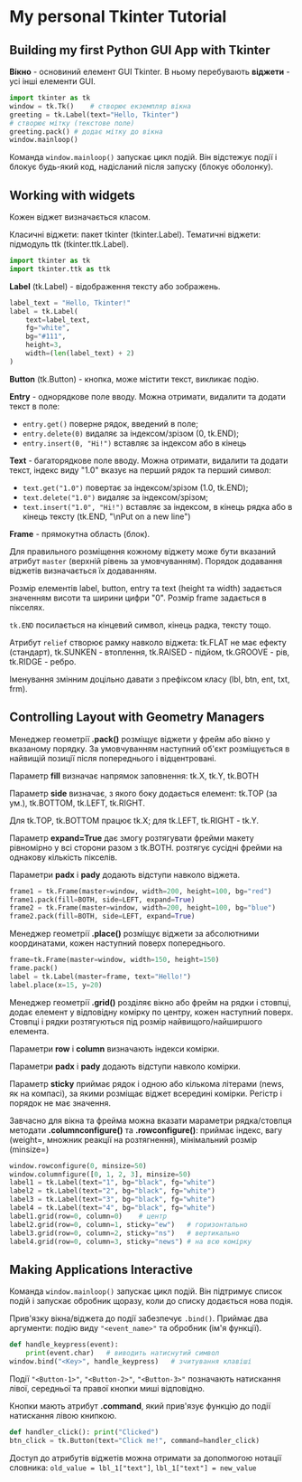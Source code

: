 # My personal Tkinter Tutorial

## Building my first Python GUI App with Tkinter

**Вікно** - основиний елемент GUI Tkinter. В ньому перебувають **віджети** - усі інші елементи GUI.

```py
import tkinter as tk
window = tk.Tk()    # створює екземпляр вікна
greeting = tk.Label(text="Hello, Tkinter")
# створює мітку (текстове поле)
greeting.pack() # додає мітку до вікна
window.mainloop()
```

Команда `window.mainloop()` запускає цикл подій. Він відстежує події і блокує будь-який код, надісланий після запуску (блокує оболонку).

## Working with widgets

Кожен віджет визначається класом.

Класичні віджети: пакет tkinter (tkinter.Label). Тематичні віджети: підмодуль ttk (tkinter.ttk.Label).

```py
import tkinter as tk
import tkinter.ttk as ttk
```

**Label** (tk.Label) - відображення тексту або зображень.

```py
label_text = "Hello, Tkinter!"
label = tk.Label(
    text=label_text,
    fg="white",
    bg="#111",
    height=3,
    width=(len(label_text) + 2)
)
```

**Button** (tk.Button) - кнопка, може містити текст, викликає подію.

**Entry** - однорядкове поле вводу. Можна отримати, видалити та додати текст в поле:
- `entry.get()` поверне рядок, введений в поле;
- `entry.delete(0)` видаляє за індексом/зрізом (0, tk.END);
- `entry.insert(0, "Hi!")` вставляє за індексом або в кінець

**Text** - багаторядкове поле вводу. Можна отримати, видалити та додати текст, індекс виду "1.0" вказує на перший рядок та перший символ:
- `text.get("1.0")` повертає за індексом/зрізом (1.0, tk.END);
- `text.delete("1.0")` видаляє за індексом/зрізом;
- `text.insert("1.0", "Hi!")` вставляє за індексом, в кінець рядка або в кінець тексту (tk.END, "\nPut on a new line")

**Frame** - прямокутна область (блок).

Для правильного розміщення кожному віджету може бути вказаний атрибут `master` (верхній рівень за умовчуванням). Порядок додавання віджетів визначається їх додаванням.

Розмір елементів label, button, entry та text (height та width) задається значенням висоти та ширини цифри "0". Розмір frame задається в пікселях.

`tk.END` посилається на кінцевий символ, кінець радка, тексту тощо.

Атрибут `relief` створює рамку навколо віджета: tk.FLAT не має ефекту (стандарт), tk.SUNKEN - втоплення, tk.RAISED - підйом, tk.GROOVE - рів, tk.RIDGE - ребро.

Іменування змінним доцільно давати з префіксом класу (lbl, btn, ent, txt, frm).

## Controlling Layout with Geometry Managers

Менеджер геометрії **.pack()** розміщує віджети у фрейм або вікно у вказаному порядку. За умовчуванням наступний об'єкт розміщується в найвищій позиції після попереднього і відцентровані.

Параметр **fill** визначає напрямок заповнення: tk.X, tk.Y, tk.BOTH

Параметр **side** визначає, з якого боку додається елемент: tk.TOP (за ум.), tk.BOTTOM, tk.LEFT, tk.RIGHT.

Для tk.TOP, tk.BOTTOM працює tk.X; для tk.LEFT, tk.RIGHT - tk.Y.

Параметр **expand=True** дає змогу розтягувати фрейми макету рівномірно у всі сторони разом з tk.BOTH. розтягує сусідні фрейми на однакову кількість пікселів.

Параметри **padx** і **pady** додають відступи навколо віджета.

```py
frame1 = tk.Frame(master=window, width=200, height=100, bg="red")
frame1.pack(fill=BOTH, side=LEFT, expand=True)
frame2 = tk.Frame(master=window, width=200, height=100, bg="blue")
frame2.pack(fill=BOTH, side=LEFT, expand=True)
```

Менеджер геометрії **.place()** розміщує віджети за абсолютними координатами, кожен наступний поверх попереднього.

```py
frame=tk.Frame(master=window, width=150, height=150)
frame.pack()
label = tk.Label(master=frame, text="Hello!")
label.place(x=15, y=20)
```

Менеджер геометрії **.grid()** розділяє вікно або фрейм на рядки і стовпці, додає елемент у відповідну комірку по центру, кожен наступний поверх. Стовпці і рядки розтягуються під розмір найвищого/найширшого елемента.

Параметри **row** і **column** визначають індекси комірки.

Параметри **padx** і **pady** додають відступи навколо комірки.

Параметр **sticky** приймає рядок і одною або кількома літерами (news, як на компасі), за якими розміщає віджет всередині комірки. Регістр і порядок не має значення.

Завчасно для вікна та фрейма можна вказати мараметри рядка/стовпця методати **.columnconfigure()** та **.rowconfigure()**: приймає індекс, вагу (weight=, множник реакції на розтягнення), мінімальний розмір (minsize=)

```py
window.rowconfigure(0, minsize=50)
window.columnfigure([0, 1, 2, 3], minsize=50)
label1 = tk.Label(text="1", bg="black", fg="white")
label2 = tk.Label(text="2", bg="black", fg="white")
label3 = tk.Label(text="3", bg="black", fg="white")
label4 = tk.Label(text="4", bg="black", fg="white")
label1.grid(row=0, column=0)    # центр
label2.grid(row=0, column=1, sticky="ew")   # горизонтально
label3.grid(row=0, column=2, sticky="ns")   # вертикально
label4.grid(row=0, column=3, sticky="news") # на всю комірку
```

## Making Applications Interactive

Команда `window.mainloop()` запускає цикл подій. Він підтримує список подій і запускає обробник щоразу, коли до списку додається нова подія.

Прив'язку вікна/віджета до події забезпечує `.bind()`. Приймає два аргументи: подію виду `"<event_name>"` та обробник (ім'я функції).

```py
def handle_keypress(event):
    print(event.char)   # виводить натиснутий символ
window.bind("<Key>", handle_keypress)   # зчитування клавіші
```

Події `"<Button-1>"`, `"<Button-2>"`, `"<Button-3>"` позначають натискання лівої, середньої та правої кнопки миші відповідно.

Кнопки мають атрибут **.command**, який прив'язує функцію до події натискання лівою книпкою.

```py
def handler_click(): print("Clicked")
btn_click = tk.Button(text="Click me!", command=handler_click)
```

Доступ до атрибутів віджетів можна отримати за допопмогою нотації словника: `old_value = lbl_1["text"]`, `lbl_1["text"] = new_value`

